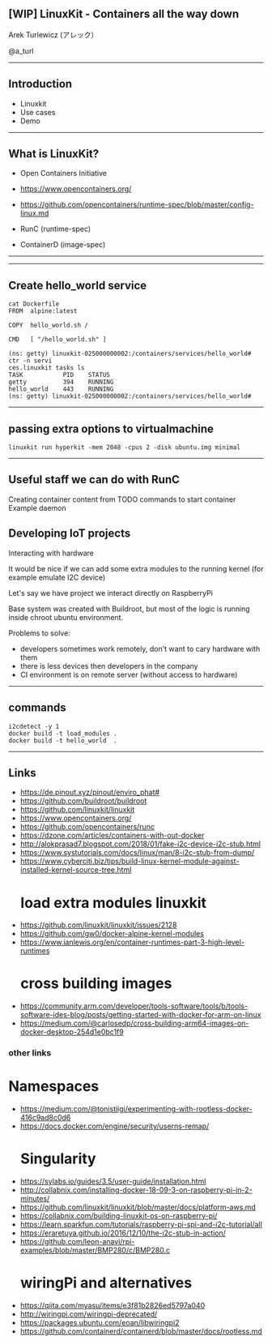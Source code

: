 ## [WIP] LinuxKit - Containers all the way down

Arek Turlewicz
(アレック）

@a_turl

---

## Introduction

  * Linuxkit
  * Use cases
  * Demo

---

## What is LinuxKit?

- Open Containers Initiative
- https://www.opencontainers.org/
- https://github.com/opencontainers/runtime-spec/blob/master/config-linux.md

- RunC (runtime-spec)

- ContainerD (image-spec)

---

---

## Create hello_world service

```
cat Dockerfile
FROM  alpine:latest

COPY  hello_world.sh /

CMD   [ "/hello_world.sh" ]

```


```
(ns: getty) linuxkit-025000000002:/containers/services/hello_world# ctr -n servi
ces.linuxkit tasks ls
TASK           PID    STATUS
getty          394    RUNNING
hello_world    443    RUNNING
(ns: getty) linuxkit-025000000002:/containers/services/hello_world#
```

---

## passing extra options to virtualmachine

```
linuxkit run hyperkit -mem 2048 -cpus 2 -disk ubuntu.img minimal

```

---

## Useful staff we can do with RunC

  Creating container content from
  TODO commands to start container
  Example daemon


## Developing IoT projects

Interacting with hardware

It would be nice if we can add some extra modules to the running kernel
(for example emulate I2C device)

Let's say we have project we interact directly on RaspberryPi

Base system was created with Buildroot, but most of the logic is running inside
chroot ubuntu environment.

Problems to solve:

- developers sometimes work remotely, don't want to cary hardware with them
- there is less devices then developers in the company
- CI environment is on remote server (without access to hardware)

---

## commands

```
i2cdetect -y 1
docker build -t load_modules .
docker build -t hello_world  .

```


---

## Links
- https://de.pinout.xyz/pinout/enviro_phat#
- https://github.com/buildroot/buildroot
- https://github.com/linuxkit/linuxkit
- https://www.opencontainers.org/
- https://github.com/opencontainers/runc
- https://dzone.com/articles/containers-with-out-docker
- http://alokprasad7.blogspot.com/2018/01/fake-i2c-device-i2c-stub.html
- https://www.systutorials.com/docs/linux/man/8-i2c-stub-from-dump/
- https://www.cyberciti.biz/tips/build-linux-kernel-module-against-installed-kernel-source-tree.html
  # load extra modules linuxkit
- https://github.com/linuxkit/linuxkit/issues/2128
- https://github.com/gw0/docker-alpine-kernel-modules
- https://www.ianlewis.org/en/container-runtimes-part-3-high-level-runtimes
  # cross building images
- https://community.arm.com/developer/tools-software/tools/b/tools-software-ides-blog/posts/getting-started-with-docker-for-arm-on-linux
- https://medium.com/@carlosedp/cross-building-arm64-images-on-docker-desktop-254d1e0bc1f9

### other links
  # Namespaces
- https://medium.com/@tonistiigi/experimenting-with-rootless-docker-416c9ad8c0d6
- https://docs.docker.com/engine/security/userns-remap/
  # Singularity
- https://sylabs.io/guides/3.5/user-guide/installation.html
- http://collabnix.com/installing-docker-18-09-3-on-raspberry-pi-in-2-minutes/
- https://github.com/linuxkit/linuxkit/blob/master/docs/platform-aws.md
- https://collabnix.com/building-linuxkit-os-on-raspberry-pi/
- https://learn.sparkfun.com/tutorials/raspberry-pi-spi-and-i2c-tutorial/all
- https://eraretuya.github.io/2016/12/10/the-i2c-stub-in-action/
- https://github.com/leon-anavi/rpi-examples/blob/master/BMP280/c/BMP280.c
  # wiringPi and alternatives
- https://qiita.com/myasu/items/e3f81b2826ed5797a040
- http://wiringpi.com/wiringpi-deprecated/
- https://packages.ubuntu.com/eoan/libwiringpi2
- https://github.com/containerd/containerd/blob/master/docs/rootless.md
